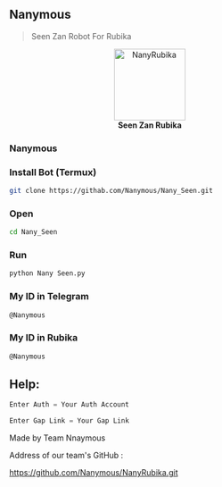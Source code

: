 ## Nanymous

> Seen Zan Robot For Rubika

<p align="center">
    <img src="https://s2.uupload.ir/files/img_20230208_141501_035_f545.jpg" alt="NanyRubika" width="128">
    <br>
    <b>Seen Zan Rubika</b>
    <br>
</p>

###  Nanymous


### Install Bot (Termux)

``` bash
git clone https://githab.com/Nanymous/Nany_Seen.git
```

### Open

``` bash
cd Nany_Seen
```

### Run

``` bash
python Nany Seen.py
```

### My ID in Telegram

``` bash
@Nanymous
```

### My ID in Rubika

``` bash
@Nanymous
```

## Help:

``` python
Enter Auth = Your Auth Account

Enter Gap Link = Your Gap Link
```

Made by Team Nnaymous

Address of our team's GitHub :

https://github.com/Nanymous/NanyRubika.git
